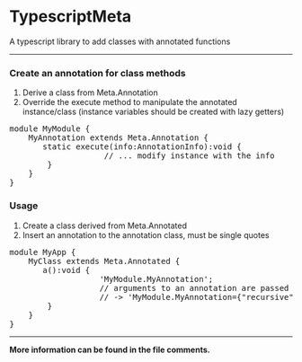 <h1>TypescriptMeta</h1>
A typescript library to add classes with annotated functions
<hr>


<h3>Create an annotation for class methods</h3>
<ol>
<li>Derive a class from Meta.Annotation</li>
<li>Override the execute method to manipulate the annotated instance/class (instance variables should be created with lazy getters)</li>
</ol>

<pre>
module MyModule {
    MyAnnotation extends Meta.Annotation {
       static execute(info:AnnotationInfo):void {
                    // ... modify instance with the info
        }
    }
}
</pre>

<h3>Usage</h3>
<ol>
<li>Create a class derived from Meta.Annotated</li>
<li>Insert an annotation to the annotation class, must be single quotes</li>
</ol>

<pre>
module MyApp {
    MyClass extends Meta.Annotated {
       a():void {
                   'MyModule.MyAnnotation';
                   // arguments to an annotation are passed as json string
                   // -> 'MyModule.MyAnnotation={"recursive":true}';
        }
    }
}
</pre>
<hr>
<b>More information can be found in the file comments.</b>
